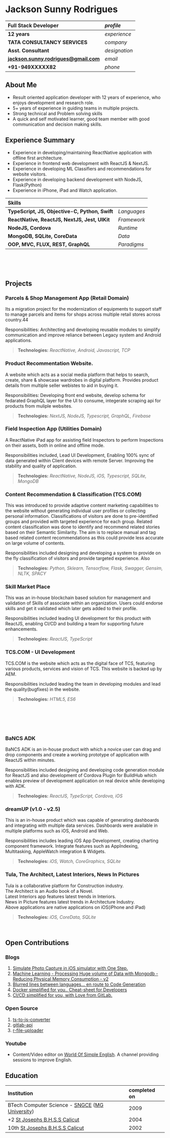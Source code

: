 # Jackson Sunny Rodrigues

| **Full Stack Developer**              | _profile_     |
| :------------------------------------ | :------------ |
| **12 years**                          | _experience_  |
| **TATA CONSULTANCY SERVICES**         | _company_     |
| **Asst. Consultant**                  | _designation_ |
| **jackson.sunny.rodrigues@gmail.com** | _email_       |
| **+91-949XXXXX82**                    | _phone_       |

## About Me

- Result oriented application developer with 12 years of experience, who enjoys development and research role.
- 5+ years of experience in guiding teams in multiple projects.
- Strong technical and Problem solving skills
- A quick and self motivated learner, good team member with good communication and decision making skills.

## Experience Summary

- Experience in developing/maintaining ReactNative application with offline first architecture.
- Experience in frontend web development with ReactJS & NextJS.
- Experience in developing ML Classifiers and recommendations for website visitors.
- Experience in developing backend development with NodeJS, Flask(Python)
- Experience in iPhone, iPad and Watch application.

| Skills                                         |             |
| :--------------------------------------------- | ----------- |
| **TypeScript, JS, Objective-C, Python, Swift** | _Languages_ |
| **ReactNative, ReactJS, NextJS, Jest, UIKit**  | _Framework_ |
| **NodeJS, Cordova**                            | _Runtime_   |
| **MongoDB, SQLite, CoreData**                  | _Data_      |
| **OOP, MVC, FLUX, REST, GraphQL**              | _Paradigms_ |

<br>
<br>
<br>

## Projects

### Parcels & Shop Management App (Retail Domain)
Its a migration project for the modernization of equipments to support staff to manage parcels and items for shops across multiple retail stores across country.44

Responsibilities: Architecting and developing reusable modules to simplify communication and improve reliance between Legacy system and Android applications.

> **Technologies:** _ReactNative, Android, Javascript, TCP_

### Product Recommentation Website.
A website which acts as a social media platform that helps to search, create, share & showcase wardrobes in digital platform. Provides product details from multiple seller webistes to aid in buying it.

Responsibilities: Developing front end website, develop schema for fedarated GraphQL layer for the UI to consume, integerate scraping api for products from muliple websites.

> **Technologies:** _NextJS, NodeJS, Typescript, GraphQL, Firebase_

### Field Inspection App (Utilities Domain)

A ReactNative iPad app for assisting field Inspectors to perform Inspections on their assets, both in online and offline mode.

Responsibilities included, Lead UI Development, Enabling 100% sync of data generated within Client devices with remote Server. Improving the stability and quality of application.

> **Technologies:** _ReactNative, NodeJS, iOS, Typescript, SQLite, MongoDB_

### Content Recommendation & Classification (TCS.COM)

This was introduced to provide adaptive content marketing capabilities to the website without generating individual user profiles or collecting personal information. Classifications of visitors are done to pre-identified groups and provided with targeted experience for each group.
Related content classification was done to identify and recommend related stories based on their Semantic Similarity. The aim is to replace manual and tag based related content recommendations as this could provide less accurate on large volume of contents.

Responsibilities included designing and developing a system to provide on the fly classification of visitors and provide targeted experience. Also

> **Technologies:** _Python, Sklearn, Tensorflow, Flask, Swagger, Gensim, NLTK, SPACY_

### Skill Market Place

This was an in-house blockchain based solution for management and validation of Skills of associate within an organization. Users could endorse skills and get it validated which later gets added to their profile.

Responsibilities included leading UI development for this product with ReactJS, enabling CI/CD and building a team for supporting future enhancements.

> **Technologies:** _ReactJS, TypeScript_

### TCS.COM - UI Development

TCS.COM is the website which acts as the digital face of TCS, featuring various products, services and vision of TCS. This website is backed up by AEM.

Responsibilities included leading the team in developing modules and lead the quality(bugfixes) in the website.

> **Technologies:** _HTML5, ES6_

<br>
<br>
<br>
<br>

### BaNCS ADK

BaNCS ADK is an in-house product with which a novice user can drag and drop components and create a working prototype of application with ReactJS within minutes.

Responsibilities included designing and developing code generation module for ReactJS and also development of Cordova Plugin for BuildHub which enables preview of development application on real device while developing with ADK.

> **Technologies:** _ReactJS, TypeScript, Cordova, iOS_

### dreamUP (v1.0 - v2.5)

This is an in-house product which was capable of generating dashboards and integrating with multiple data services. Dashboards were available in multiple platforms such as iOS, Android and Web.

Responsibilities includes leading iOS App Development, creating charting component framework. Integrate features such as AppIndexing, Multitasking, AppleWatch integration & Widgets.

> **Technologies:** _iOS, Watch, CoreGraphics, SQLite_

### Tula, The Architect, Latest Interiors, News In Pictures

Tula is a collaborative platform for Construction industry.  
The Architect is an Audio book of a Novel.  
Latest Interiors app features latest trends in Interiors.  
News in Picture features latest trends in Architecture Industry.  
Above applications are native applications on iOS(iPhone and iPad)

> **Technologies:** _iOS, CoreData, SQLite_

<br>

## Open Contributions

### Blogs

1. [Simulate Photo Capture in iOS simulator with One Step.](https://medium.com/@js.rodrigues/simulate-photo-capture-in-ios-simulator-with-one-step-12965c7a1688)
2. [Machine Learning - Processing Huge volume of Data with Mongodb - Reducing Physical Memory Consumption - v2](https://medium.com/@js.rodrigues/machine-learning-processing-huge-volume-of-data-with-mongodb-reducing-physical-memory-993897bb3b5a)
3. [Blurred lines between languages… en route to Code Generation](https://medium.com/@js.rodrigues/code-generation-blurred-lines-between-languages-16757b77cf89)
4. [Docker simplified for you.. Cheat-sheet for Developers](https://medium.com/@js.rodrigues/docker-simplified-for-you-cheat-sheet-for-developers-ba487744f9ba)
5. [CI/CD simplified for you, with Love from GitLab.](https://medium.com/@js.rodrigues/ci-cd-simplified-for-you-with-love-from-gitlab-fc87eefa2d28)

### Open Source

1. [ts-to-js-converter](https://www.npmjs.com/package/ts-to-js-converter)
2. [gitlab-api](https://www.npmjs.com/package/ts-to-js-converter)
3. [r-file-uploader](https://github.com/JacksonSRodrigues/r-file-uploader)

### Youtube

- Content/Video editor on [World Of Simple English](https://www.youtube.com/channel/UCiT-wyuqdZvtY9CPiCeRJNw). A channel providing sessions to improve English.

## Education

| Institution                                                                                         | completed on |
| :-------------------------------------------------------------------------------------------------- | :----------- |
| BTech Computer Science - [SNGCE](http://www.sngce.ac.in/) ([MG University](https://www.mgu.ac.in/)) | 2009         |
| +2 [St Josephs B.H.S.S Calicut](http://www.sjbhss.ac.in/)                                           | 2004         |
| 10th [St Josephs B.H.S.S Calicut](http://www.sjbhss.ac.in/)                                         | 2002         |
